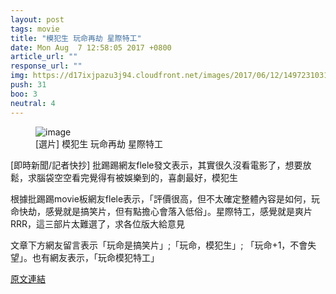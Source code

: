 ```yaml
---
layout: post
tags: movie
title: "模犯生 玩命再劫 星際特工"
date: Mon Aug  7 12:58:05 2017 +0800
article_url: ""
response_url: ""
img: https://d17ixjpazu3j94.cloudfront.net/images/2017/06/12/14972310315798HZW1UKrhrb.jpg
push: 31
boo: 3
neutral: 4
---
```


<figure>
<img src="https://d17ixjpazu3j94.cloudfront.net/images/2017/06/12/14972310315798HZW1UKrhrb.jpg" alt="image">
<figcaption>
[選片] 模犯生 玩命再劫 星際特工
</figcaption>
</figure>



[即時新聞/記者快抄] 批踢踢網友flele發文表示，其實很久沒看電影了，想要放鬆，求腦袋空空看完覺得有被娛樂到的，喜劇最好，模犯生

根據批踢踢movie板網友flele表示，「評價很高，但不太確定整體內容是如何，玩命快劫，感覺就是搞笑片，但有點擔心會落入低俗」。星際特工，感覺就是爽片RRR，這三部片太難選了，求各位版大給意見

文章下方網友留言表示「玩命是搞笑片」;「玩命，模犯生」; 「玩命+1，不會失望」。也有網友表示，「玩命模犯特工」

<a href = "https://www.ptt.cc/bbs/movie/M.1502081914.A.92B.html">原文連結</a>


